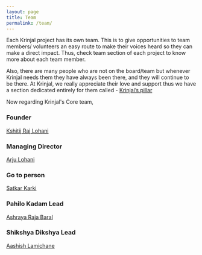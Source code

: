 ```yaml
---
layout: page
title: Team
permalink: /team/
---
```


Each Krinjal project has its own team. This is to give opportunities to team members/ volunteers an easy route to make their voices heard so they can make a direct impact. Thus, check team section of each project to know more about each team member.

Also, there are many people who are not on the board/team but whenever Krinjal needs them they have always been there, and they will continue to be there. At Krinjal, we really appreciate their love and support thus we have a section dedicated entirely for them called - [Krinjal’s pillar](/pillar)

Now regarding Krinjal's Core team,

### Founder

[Kshitij Raj Lohani](https://facebook.com/kshitij.lohani)

### Managing Director

[Arju Lohani](https://www.facebook.com/aarju.lohani.7)

### Go to person

[Satkar Karki](https://www.facebook.com/satkar.karki.5)

### Pahilo Kadam Lead

[Ashraya Raja Baral](https://www.facebook.com/aashraya.gems)

### Shikshya Dikshya Lead

[Aashish Lamichane](https://www.facebook.com/LcAashish)
